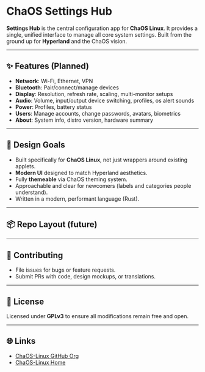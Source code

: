 # ChaOS Settings Hub

**Settings Hub** is the central configuration app for **ChaOS Linux**.
It provides a single, unified interface to manage all core system settings. Built from the ground up for **Hyperland** and the ChaOS vision.

---

## ✨ Features (Planned)
- **Network**: Wi-Fi, Ethernet, VPN
- **Bluetooth**: Pair/connect/manage devices
- **Display**: Resolution, refresh rate, scaling, multi-monitor setups
- **Audio**: Volume, input/output device switching, profiles, os alert sounds
- **Power**: Profiles, battery status
- **Users**: Manage accounts, change passwords, avatars, biometrics
- **About**: System info, distro version, hardware summary

---

## 🎨 Design Goals
- Built specifically for **ChaOS Linux**, not just wrappers around existing applets.
- **Modern UI** designed to match Hyperland aesthetics.
- Fully **themeable** via ChaOS theming system.
- Approachable and clear for newcomers (labels and categories people understand).
- Written in a modern, performant language (Rust).

---

## 📦 Repo Layout (future)

---

## 🤝 Contributing
- File issues for bugs or feature requests.
- Submit PRs with code, design mockups, or translations.

---

## 📜 License
Licensed under **GPLv3** to ensure all modifications remain free and open.

---

## 🌐 Links
- [ChaOS-Linux GitHub Org](https://github.com/ChaOS-Linux)
- [ChaOS-Linux Home](https://getchaos.org)
